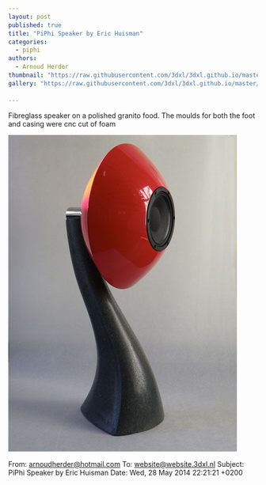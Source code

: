 ```yaml
---
layout: post
published: true
title: "PiPhi Speaker by Eric Huisman"
categories:
  - piphi
authors:
  - Arnoud Herder
thumbnail: "https://raw.githubusercontent.com/3dxl/3dxl.github.io/master/photos/2014-05-28/33_imgp0432.mini.jpg"
gallery: "https://raw.githubusercontent.com/3dxl/3dxl.github.io/master/photos/2014-05-28/33_imgp0432.midi.jpg"

---
```


Fibreglass speaker on a polished granito food. The moulds for both the foot and casing were cnc cut of foam


![](https://raw.githubusercontent.com/3dxl/3dxl.github.io/master/photos/2014-05-28/33_imgp0432.midi.jpg)



From: arnoudherder@hotmail.com
To: website@website.3dxl.nl
Subject: PiPhi Speaker by Eric Huisman
Date: Wed, 28 May 2014 22:21:21 +0200



